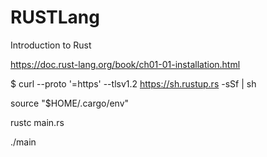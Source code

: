 # RUSTLang
Introduction to  Rust 

https://doc.rust-lang.org/book/ch01-01-installation.html


$ curl --proto '=https' --tlsv1.2 https://sh.rustup.rs -sSf | sh


source "$HOME/.cargo/env"


rustc main.rs


./main

